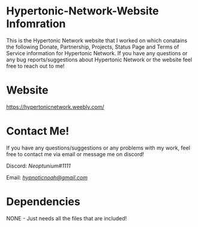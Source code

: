 # Hypertonic-Network-Website Infomration
This is the Hypertonic Network website that I worked on which conatains the following Donate, Partnership, Projects, Status Page and Terms of Service information for Hypertonic Network. If you have any questions or any bug reports/suggestions about Hypertonic Network or the website feel free to reach out to me!

# Website 
https://hypertonicnetwork.weebly.com/

# Contact Me!
 If you have any questions/suggestions or any problems with my work, feel free to contact me via email or message me on discord!

  Discord: *Neoptunium#1111*

  Email: *hypnoticnoah@gmail.com*

# Dependencies 
NONE - Just needs all the files that are included!

